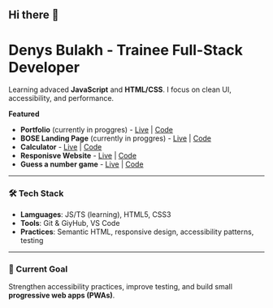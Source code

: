 ## Hi there 👋
# Denys Bulakh - Trainee Full-Stack Developer

Learning advaced **JavaScript** and **HTML/CSS**. I focus on clean UI, accessibility, and performance.

**Featured**
- **Portfolio** (currently in proggres) - [Live](https://deny-hl.github.io/portfolio/) | [Code](https://github.com/deny-hl/portfolio)
- **BOSE Landing Page** (currently in proggres) - [Live](https://deny-hl.github.io/bose_landing/) | [Code](https://github.com/deny-hl/bose_landing?tab=readme-ov-file)
- **Calculator** - [Live](https://deny-hl.github.io/calculator/) | [Code](https://github.com/deny-hl/calculator)
- **Responisve Website** - [Live](https://acceler94.github.io/CSS-assignment/) | [Code](https://github.com/ACCeler94/CSS-assignment)
- **Guess a number game** - [Live](https://deny-hl.github.io/js_first-assigment/) | [Code](https://github.com/deny-hl/js_first-assigment)

---

### 🛠️ Tech Stack
- **Lamguages**: JS/TS (learning), HTML5, CSS3
- **Tools**: Git & GiyHub, VS Code
- **Practices**: Semantic HTML, responsive design, accessibility patterns, testing

---

### 🎯 Current Goal
Strengthen accessibility practices, improve testing, and build small **progressive web apps (PWAs)**.
